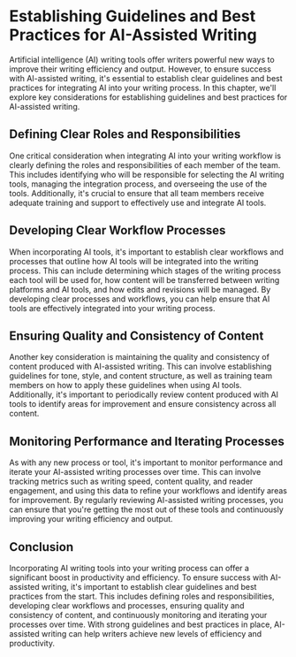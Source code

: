 Establishing Guidelines and Best Practices for AI-Assisted Writing
============================================================================================================================

Artificial intelligence (AI) writing tools offer writers powerful new ways to improve their writing efficiency and output. However, to ensure success with AI-assisted writing, it's essential to establish clear guidelines and best practices for integrating AI into your writing process. In this chapter, we'll explore key considerations for establishing guidelines and best practices for AI-assisted writing.

Defining Clear Roles and Responsibilities
-----------------------------------------

One critical consideration when integrating AI into your writing workflow is clearly defining the roles and responsibilities of each member of the team. This includes identifying who will be responsible for selecting the AI writing tools, managing the integration process, and overseeing the use of the tools. Additionally, it's crucial to ensure that all team members receive adequate training and support to effectively use and integrate AI tools.

Developing Clear Workflow Processes
-----------------------------------

When incorporating AI tools, it's important to establish clear workflows and processes that outline how AI tools will be integrated into the writing process. This can include determining which stages of the writing process each tool will be used for, how content will be transferred between writing platforms and AI tools, and how edits and revisions will be managed. By developing clear processes and workflows, you can help ensure that AI tools are effectively integrated into your writing process.

Ensuring Quality and Consistency of Content
-------------------------------------------

Another key consideration is maintaining the quality and consistency of content produced with AI-assisted writing. This can involve establishing guidelines for tone, style, and content structure, as well as training team members on how to apply these guidelines when using AI tools. Additionally, it's important to periodically review content produced with AI tools to identify areas for improvement and ensure consistency across all content.

Monitoring Performance and Iterating Processes
----------------------------------------------

As with any new process or tool, it's important to monitor performance and iterate your AI-assisted writing processes over time. This can involve tracking metrics such as writing speed, content quality, and reader engagement, and using this data to refine your workflows and identify areas for improvement. By regularly reviewing AI-assisted writing processes, you can ensure that you're getting the most out of these tools and continuously improving your writing efficiency and output.

Conclusion
----------

Incorporating AI writing tools into your writing process can offer a significant boost in productivity and efficiency. To ensure success with AI-assisted writing, it's important to establish clear guidelines and best practices from the start. This includes defining roles and responsibilities, developing clear workflows and processes, ensuring quality and consistency of content, and continuously monitoring and iterating your processes over time. With strong guidelines and best practices in place, AI-assisted writing can help writers achieve new levels of efficiency and productivity.
